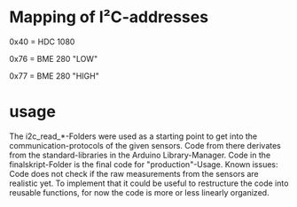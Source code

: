 # Mapping of I²C-addresses

 0x40 = HDC 1080

 0x76 = BME 280 "LOW"
 
 0x77 = BME 280 "HIGH"

# usage

The i2c_read_*-Folders were used as a starting point to get into the communication-protocols of the given sensors. Code from there derivates from the standard-libraries in the Arduino Library-Manager.
Code in the finalskript-Folder is the final code for "production"-Usage.
Known issues: Code does not check if the raw measurements from the sensors are realistic yet. To implement that it could be useful to restructure the code into reusable functions, for now the code is more or less linearly organized.
